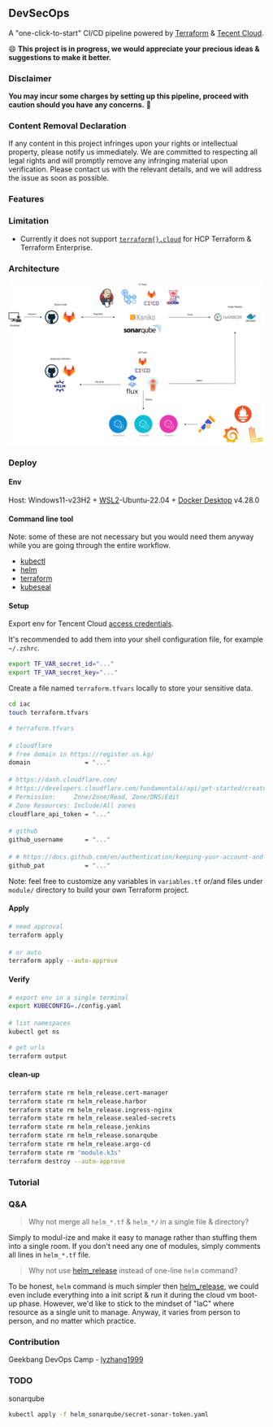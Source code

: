 ## DevSecOps

A "one-click-to-start" CI/CD pipeline powered by [Terraform](https://www.terraform.io/) & [Tecent Cloud](https://cloud.tencent.com/?mobile&lang=en).

:smile: **This project is in progress, we would appreciate your precious ideas & suggestions to make it better.**

### **Disclaimer**

**You may incur some charges by setting up this pipeline, proceed with caution should you have any concerns.** :pray:

### **Content Removal Declaration**

If any content in this project infringes upon your rights or intellectual property, please notify us immediately. We are committed to respecting all legal rights and will promptly remove any infringing material upon verification. Please contact us with the relevant details, and we will address the issue as soon as possible.

### Features

### Limitation

- Currently it does not support [`terraform{}.cloud`](https://developer.hashicorp.com/terraform/language/terraform#terraform-cloud) for HCP Terraform & Terraform Enterprise.

### Architecture

![devsecops-arch](README.assets/devsecops-arch.png)

### Deploy

#### Env

Host: Windows11-v23H2 + [WSL2](https://learn.microsoft.com/en-us/windows/wsl/install)-Ubuntu-22.04 + [Docker Desktop](https://www.docker.com/products/docker-desktop/) v4.28.0

#### Command line tool

Note: some of these are not necessary but you would need them anyway while you are going through the entire workflow.

- [kubectl](https://kubernetes.io/docs/reference/kubectl/)
- [helm](https://helm.sh/docs/intro/install/)
- [terraform](https://developer.hashicorp.com/terraform/install)
- [kubeseal](https://github.com/bitnami-labs/sealed-secrets?tab=readme-ov-file#kubeseal)

#### Setup

Export env for Tencent Cloud [access credentials](https://www.tencentcloud.com/document/product/598/32675). 

It's recommended to add them into your shell configuration file, for example `~/.zshrc`.

```bash
export TF_VAR_secret_id="..."
export TF_VAR_secret_key="..."
```

Create a file named `terraform.tfvars` locally to store your sensitive data.

```bash
cd iac
touch terraform.tfvars
```

```bash
# terraform.tfvars

# cloudflare
# free domain in https://register.us.kg/
domain               = "..."

# https://dash.cloudflare.com/
# https://developers.cloudflare.com/fundamentals/api/get-started/create-token/
# Permission:     Zone/Zone/Read, Zone/DNS/Edit
# Zone Resources: Include/All zones
cloudflare_api_token = "..."

# github
github_username      = "..."

# # https://docs.github.com/en/authentication/keeping-your-account-and-data-secure/managing-your-personal-access-tokens
github_pat           = "..."
```

Note: feel free to customize any variables in `variables.tf` or/and files under `module/` directory to build your own Terraform project.

#### Apply

```bash
# need approval
terraform apply

# or auto
terraform apply --auto-approve
```

#### Verify

```bash
# export env in a single terminal
export KUBECONFIG=./config.yaml

# list namespaces
kubectl get ns
```

```bash
# get urls
terraform output
```

#### clean-up

```bash
terraform state rm helm_release.cert-manager
terraform state rm helm_release.harbor
terraform state rm helm_release.ingress-nginx
terraform state rm helm_release.sealed-secrets
terraform state rm helm_release.jenkins
terraform state rm helm_release.sonarqube
terraform state rm helm_release.argo-cd
terraform state rm "module.k3s"
terraform destroy --auto-approve
```

### Tutorial

### Q&A

> Why not merge all `helm_*.tf` & `helm_*/` in a single file & directory?

Simply to modul-ize and make it easy to manage rather than stuffing them into a single room. If you don't need any one of modules, simply comments all lines in `helm_*.tf` file.

> Why not use [helm_release](https://registry.terraform.io/providers/hashicorp/helm/latest/docs/resources/release) instead of one-line `helm` command?

To be honest, `helm` command is much simpler then [helm_release](https://registry.terraform.io/providers/hashicorp/helm/latest/docs/resources/release), we could even include everything into a init script & run it during the cloud vm boot-up phase. However, we'd like to stick to the mindset of "IaC" where resource as a single unit to manage. Anyway, it varies from person to person, and no matter which practice.

### Contribution

Geekbang DevOps Camp - [lyzhang1999](https://github.com/lyzhang1999)

### TODO

sonarqube

```bash
kubectl apply -f helm_sonarqube/secret-sonar-token.yaml
```

